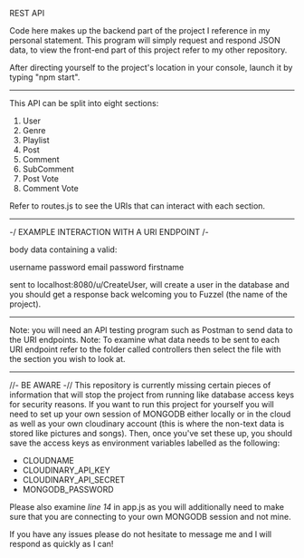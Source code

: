REST API

Code here makes up the backend part of the project I reference in my personal statement. This program will simply request and respond JSON data, to view the front-end part of this project refer to my other repository. 

After directing yourself to the project's location in your console, launch it by typing "npm start".

----------------------------------------------------------------------------------------------------------------------------------------

This API can be split into eight sections:

1) User 
2) Genre
3) Playlist
4) Post
5) Comment
6) SubComment
7) Post Vote
8) Comment Vote

Refer to routes.js to see the URIs that can interact with each section.

----------------------------------------------------------------------------------------------------------------------------------------

-/ EXAMPLE INTERACTION WITH A URI ENDPOINT /-

body data containing a valid: 

username
password
email
password 
firstname

sent to localhost:8080/u/CreateUser, will create a user in the database and you should get a response back welcoming you to Fuzzel (the name of the project). 

----------------------------------------------------------------------------------------------------------------------------------------

Note: you will need an API testing program such as Postman to send data to the URI endpoints.
Note: To examine what data needs to be sent to each URI endpoint refer to the folder called controllers then select the file with the section you wish to look at. 

----------------------------------------------------------------------------------------------------------------------------------------

//- BE AWARE -//
This repository is currently missing certain pieces of information that will stop the project from running 
like database access keys for security reasons. If you want to run this project for yourself you will need to set up your 
own session of MONGODB either locally or in the cloud as well as your own cloudinary account (this is where the non-text data is stored 
like pictures and songs). Then, once you've set these up, you should save the access keys as environment variables labelled as the following:

- CLOUDNAME 
- CLOUDINARY_API_KEY
- CLOUDINARY_API_SECRET
- MONGODB_PASSWORD

Please also examine *line 14* in app.js as you will additionally need to make sure that you are connecting to your own MONGODB session and not mine. 

If you have any issues please do not hesitate to message me and I will respond as quickly as I can!
